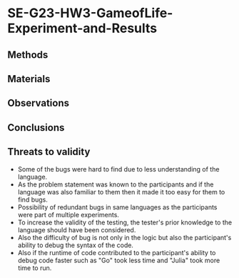 # SE-G23-HW3-GameofLife-Experiment-and-Results

## Methods

## Materials

## Observations

## Conclusions

## Threats to validity
* Some of the bugs were hard to find due to less understanding of the language.
* As the problem statement was known to the participants and if the language was also familiar to them then it made it too easy for them to find bugs.
* Possibility of redundant bugs in same languages as the participants were part of multiple experiments.
* To increase the validity of the testing, the tester's prior knowledge to the language should have been considered.
* Also the difficulty of bug is not only in the logic but also the participant's ability to debug the syntax of the code.
* Also if the runtime of code contributed to the participant's ability to debug code faster such as "Go" took less time and "Julia" took more time to run.
